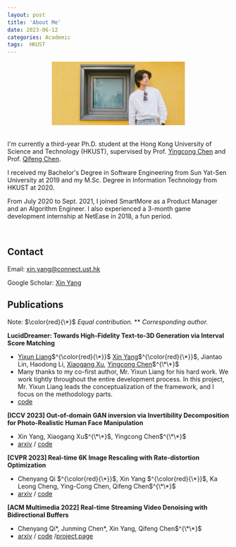 ```yaml
---
layout: post
title: 'About Me'
date: 2023-06-12
categories: Academic
tags:  HKUST
---
```


<!-- subtitle: 'It's more fun to be a pirate than to join the Navy.' -->

<div align=center>
<img src="/assets/img/selfie.JPG" width="60%"/>  
</div>

<br/>

I'm currently a third-year Ph.D. student at the Hong Kong University of Science and Technology (HKUST), supervised by Prof. [Yingcong Chen](https://www.yingcong.me) and Prof. [Qifeng Chen](https://cqf.io).

I received my Bachelor's Degree in Software Engineering from Sun Yat-Sen University at 2019 and my M.Sc. Degree in Information Technology from HKUST at 2020. 

From July 2020 to Sept. 2021, I joined SmartMore as a Product Manager and an Algorithm Engineer. I also experienced a 3-month game development internship at NetEase in 2018, a fun period.

<br/>


## Contact

Email: [xin.yang@connect.ust.hk](mailto:xin.yang@connect.ust.hk)

Google Scholar: [Xin Yang](https://scholar.google.com/citations?user=O7I3Sy8AAAAJ&hl=zh-CN)
<br/>

## Publications
Note: $\color{red}{\*}$ *Equal contribution.* \** *Corresponding author.*

**LucidDreamer: Towards High-Fidelity Text-to-3D Generation via Interval Score Matching**
- [Yixun Liang](https://yixunliang.github.io/)$^{\color{red}{\*}}$ [Xin Yang](https://abnervictor.github.io/2023/06/12/Academic-Self-Intro.html)$^{\color{red}{\*}}$, Jiantao Lin, Haodong Li, [Xiaogang Xu](https://xiaogang00.github.io), [Yingcong Chen](https://www.yingcong.me)$^{\*\*}$
- Many thanks to my co-first author, Mr. Yixun Liang for his hard work. We work tightly throughout the entire development process. In this project, Mr. Yixun Liang leads the conceptualization of the framework, and I focus on the methodology parts.
- [code](https://github.com/EnVision-Research/LucidDreamer)

**[ICCV 2023] Out-of-domain GAN inversion via Invertibility Decomposition for Photo-Realistic Human Face Manipulation**
  - Xin Yang, Xiaogang Xu$^{\*\*}$, Yingcong Chen$^{\*\*}$
  - [arxiv](https://arxiv.org/abs/2212.09262) / [code](https://github.com/AbnerVictor/OOD-GAN-inversion)

**[CVPR 2023] Real-time 6K Image Rescaling with Rate-distortion Optimization**
  - Chenyang Qi $^{\color{red}{\*}}$, Xin Yang $^{\color{red}{\*}}$, Ka Leong Cheng, Ying-Cong Chen, Qifeng Chen$^{\*\*}$
  - [arxiv](https://arxiv.org/abs/2304.01064) / [code](https://github.com/AbnerVictor/HyperThumbnail)

**[ACM Multimedia 2022] Real-time Streaming Video Denoising with Bidirectional Buffers**
  - Chenyang Qi*, Junming Chen*, Xin Yang, Qifeng Chen$^{\*\*}$
  - [arxiv](https://arxiv.org/abs/2207.06937) / [code](https://github.com/ChenyangQiQi/BSVD) /[project page](https://chenyangqiqi.github.io/BSVD/index.html)

